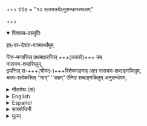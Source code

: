 +++
title = "१२ रहस्यत्रयेऽनुसन्धानस्थलम्"

+++

<details open><summary>विश्वास-प्रस्तुतिः</summary>

इप्-पर-देवता-पारमार्थ्यमुम्  

तिरु-मन्त्रत्तिल् प्रथमाक्षरत्तिल् +++(अकारे)+++ उम्  
नारायण-शब्दत्तिलुम्,  
द्वयत्तिल् स-+++(श्रीमद्-)+++विशेषणङ्गळ् आऩ नारायण-शब्दङ्गळिलुम्,  
चरम-श्लोकत्तिल् ‘‘माम्” ‘‘अहम्” ऎऩ्गिऱ शब्दङ्गळिलुम् अनुसन्धेयम्. 
</details>

<details><summary>नीलमेघः (सं)</summary>

इदं देवतापारमार्थ्यं  
श्रीमन्त्रे प्रथमाक्षरे +++(अकारे)+++, नारायण-शब्दे च,  
द्वये स-+++(श्रीमद्-)+++विशेषणयोर् नारायणशब्दयोः,  
चरमश्लोके "माम् अहम्" इति शब्दयोश् चानुसन्धेयम् । 
</details>

<details><summary>English</summary>

This truth about Bhagavān being the Supreme Deity  
should be considered as present in the first letter a of aum in Tirumantra  
and in the word Nārāyaṇa therein  
and in the word Nārāyaṇa  occurring in Dvayam along with its attribute Śrīman (along with Śrī or Lakṣmī )  
and likewise in the words 'me' and 'I' occurring in the Carama Śloka.
</details>

<details><summary>Español</summary>

This truth about Bhagavān being the Supreme Deity  
should be considered as present in the first letter a of aum in Tirumantra  
and in the word Nārāyaṇa therein  
and in the word Nārāyaṇa  occurring in Dvayam along with its attribute Śrīman (along with Śrī or Lakṣmī )  
and likewise in the words 'me' and 'I' occurring in the Carama Śloka.
</details>

<details><summary>सारबोधिनी</summary>

रहस्यत्रयनिष्ठनुक्कु रहस्यङ्गळिल् इव्विशेषङ्गळै यऱियुम् स्थलत्तैक् काट्टुगिऱार् इप्परदेवतेत्यादियाल्. पारमार्थ्यम् - ब्रह्मरुद्राद्युत्कर्षावहङ्गळाऩ उक्तविशेषङ्गळ्. उम्मैयाल् परदेवतैयै अनुसन्धिक्कुम् स्थलत्तिलेये तत्पारमार्थ्यमुमनुसन्धेयमॆऩ्ऱु द्योतितमागिऱदु. धर्मियै अनुसन्धित्तवाऱे सामान्येन तद्धर्मङ्गळुमुपस्थितङ्गळागुमागैयाल् धर्मिप्रतिपादकस्थलमे धर्मानुसन्धानत्तुक्कुम् स्थलमॆऩ्ऱु करुत्तु.  
सविशेषणङ्गळाऩ नारायणशब्दङ्गळिलुमिति । अवैगळिल् लक्ष्मीपतित्वादिरूपविशेषङ्गळ् अभिधा-वृत्त्यैवानुसन्धेयङ्गळागुमिऱे.  
</details>

<details><summary>मूलम्</summary>

इप्परदेवतापारमार्थ्यमुम् तिरुमन्त्रत्तिल् प्रथमाक्षरत्तिलुम् नारायणशब्दत्तिलुम्,  
द्वयत्तिल् सविशेषणङ्गळाऩ नारायणशब्दङ्गळिलुम्, चरमश्लोकत्तिल् ‘‘माम्” ‘‘अहम्” ऎऩ्गिऱ शब्दङ्गळिलुम् अनुसन्धेयम्. 
</details>

